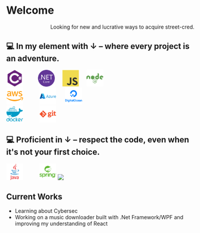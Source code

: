 <h1>Welcome</h1>

<div style="text-align: right">Looking for new and lucrative ways to acquire street-cred.</div>

## :computer: In my element with ↓ – where every project is an adventure.

<img src = 'Images\csharp-plain.svg' width='45' style="margin-right: 20px;"/><img src = 'Images\dotnetcore-original.svg' width='45' style="margin-left: 20px;"/><img src = 'Images\javascript-original.svg' width='45' style="margin-left: 20px;"/><img src = 'Images\nodejs-plain-wordmark.svg' width='45' style="margin-left: 20px;"/>
<br>
<img src = 'Images\amazonwebservices-plain-wordmark.svg' width='45' style="margin-right: 20px;"/>
<img src = 'Images\azure-original-wordmark.svg' width='45' style="margin-left: 20px;"/>
<img src = 'Images\digitalocean-original-wordmark.svg' width='45' style="margin-left: 20px;"/>
<br>
<img src = 'Images\docker-plain-wordmark.svg' width='45' style="margin-right: 20px;"/>
<img src = 'Images\git-plain-wordmark.svg' width='45' style="margin-left: 20px;"/>

## :computer: Proficient in ↓ – respect the code, even when it's not your first choice.

<img src = 'Images\java-original-wordmark.svg' width='45' style="margin-right: 20px;"/>
<img src = 'Images\spring-original-wordmark.svg' width='45' style="margin-left: 20px;"/>

<img src = "https://github-readme-stats.vercel.app/api/top-langs/?username=NComGit&layout=compact">

## Current Works

- Learning about Cybersec
- Working on a music downloader built with .Net Framework/WPF and improving my understanding of React
